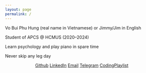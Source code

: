```yaml
---
layout: page
permalink: /
---
```


Vo Bui Phu Hung (real name in Vietnamese) or Jimmy/Jim in English

Student of APCS @ HCMUS (2020–2024)

Learn psychology and play piano in spare time

Never skip any leg day

<div style="text-align: center;">
    <a href="https://github.com/vbphung">Github</a>
    <a href="https://www.linkedin.com/in/jimmyvo0512">LinkedIn</a>
    <a href="mailto:vbphung20@apcs.fitus.edu.vn">Email</a>
    <a href="https://t.me/jimmydrinkscoffee">Telegram</a>
    <a href="https://music.youtube.com/playlist?list=PLaQ64cBt5-hhavVSSSgLXGA9FeA_8xAx2&si=1a-HNvIVVxZ6w1Hj">CodingPlaylist</a>
</div>
